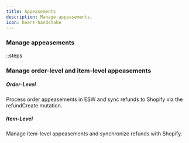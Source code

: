 ```yaml
---
title: Appeasements  
description: Manage appeasements.  
icon: heart-handshake
---
```


### Manage appeasements

::steps
### Manage order-level and item-level appeasements

##### Order-Level
Process order appeasements in ESW and sync refunds to Shopify via the 
refundCreate mutation.

##### Item-Level
Manage item-level appeasements and synchronize refunds with Shopify.
